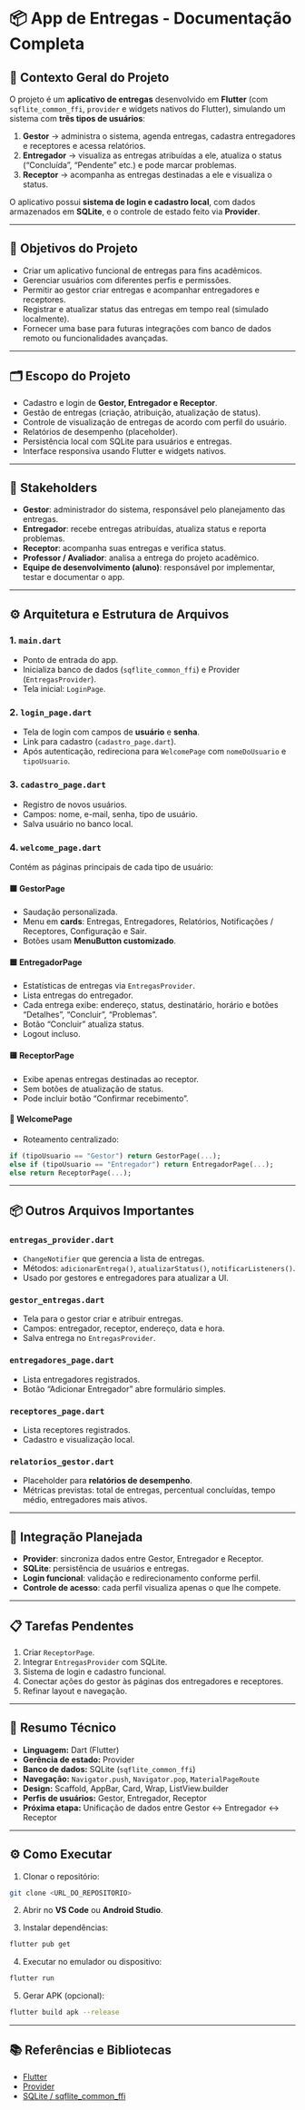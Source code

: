 # 📦 App de Entregas - Documentação Completa

## 🧭 Contexto Geral do Projeto

O projeto é um **aplicativo de entregas** desenvolvido em **Flutter** (com `sqflite_common_ffi`, `provider` e widgets nativos do Flutter), simulando um sistema com **três tipos de usuários**:

1. **Gestor** → administra o sistema, agenda entregas, cadastra entregadores e receptores e acessa relatórios.
2. **Entregador** → visualiza as entregas atribuídas a ele, atualiza o status (“Concluída”, “Pendente” etc.) e pode marcar problemas.
3. **Receptor** → acompanha as entregas destinadas a ele e visualiza o status.

O aplicativo possui **sistema de login e cadastro local**, com dados armazenados em **SQLite**, e o controle de estado feito via **Provider**.

---

## 🎯 Objetivos do Projeto

- Criar um aplicativo funcional de entregas para fins acadêmicos.
- Gerenciar usuários com diferentes perfis e permissões.
- Permitir ao gestor criar entregas e acompanhar entregadores e receptores.
- Registrar e atualizar status das entregas em tempo real (simulado localmente).
- Fornecer uma base para futuras integrações com banco de dados remoto ou funcionalidades avançadas.

---

## 🗂 Escopo do Projeto

- Cadastro e login de **Gestor, Entregador e Receptor**.
- Gestão de entregas (criação, atribuição, atualização de status).
- Controle de visualização de entregas de acordo com perfil do usuário.
- Relatórios de desempenho (placeholder).
- Persistência local com SQLite para usuários e entregas.
- Interface responsiva usando Flutter e widgets nativos.

---

## 👥 Stakeholders

- **Gestor**: administrador do sistema, responsável pelo planejamento das entregas.
- **Entregador**: recebe entregas atribuídas, atualiza status e reporta problemas.
- **Receptor**: acompanha suas entregas e verifica status.
- **Professor / Avaliador**: analisa a entrega do projeto acadêmico.
- **Equipe de desenvolvimento (aluno)**: responsável por implementar, testar e documentar o app.

---

## ⚙ Arquitetura e Estrutura de Arquivos

### 1. `main.dart`
- Ponto de entrada do app.
- Inicializa banco de dados (`sqflite_common_ffi`) e Provider (`EntregasProvider`).
- Tela inicial: `LoginPage`.

### 2. `login_page.dart`
- Tela de login com campos de **usuário** e **senha**.
- Link para cadastro (`cadastro_page.dart`).
- Após autenticação, redireciona para `WelcomePage` com `nomeDoUsuario` e `tipoUsuario`.

### 3. `cadastro_page.dart`
- Registro de novos usuários.
- Campos: nome, e-mail, senha, tipo de usuário.
- Salva usuário no banco local.

### 4. `welcome_page.dart`
Contém as páginas principais de cada tipo de usuário:

#### 🟩 GestorPage
- Saudação personalizada.
- Menu em **cards**: Entregas, Entregadores, Relatórios, Notificações / Receptores, Configuração e Sair.
- Botões usam **MenuButton customizado**.

#### 🟦 EntregadorPage
- Estatísticas de entregas via `EntregasProvider`.
- Lista entregas do entregador.
- Cada entrega exibe: endereço, status, destinatário, horário e botões “Detalhes”, “Concluir”, “Problemas”.
- Botão “Concluir” atualiza status.
- Logout incluso.

#### 🟨 ReceptorPage
- Exibe apenas entregas destinadas ao receptor.
- Sem botões de atualização de status.
- Pode incluir botão “Confirmar recebimento”.

#### 🔹 WelcomePage
- Roteamento centralizado:
```dart
if (tipoUsuario == "Gestor") return GestorPage(...);
else if (tipoUsuario == "Entregador") return EntregadorPage(...);
else return ReceptorPage(...);
```

---

## 📦 Outros Arquivos Importantes

### `entregas_provider.dart`

* `ChangeNotifier` que gerencia a lista de entregas.
* Métodos: `adicionarEntrega()`, `atualizarStatus()`, `notificarListeners()`.
* Usado por gestores e entregadores para atualizar a UI.

### `gestor_entregas.dart`

* Tela para o gestor criar e atribuir entregas.
* Campos: entregador, receptor, endereço, data e hora.
* Salva entrega no `EntregasProvider`.

### `entregadores_page.dart`

* Lista entregadores registrados.
* Botão “Adicionar Entregador” abre formulário simples.

### `receptores_page.dart`

* Lista receptores registrados.
* Cadastro e visualização local.

### `relatorios_gestor.dart`

* Placeholder para **relatórios de desempenho**.
* Métricas previstas: total de entregas, percentual concluídas, tempo médio, entregadores mais ativos.

---

## 🔗 Integração Planejada

* **Provider**: sincroniza dados entre Gestor, Entregador e Receptor.
* **SQLite**: persistência de usuários e entregas.
* **Login funcional**: validação e redirecionamento conforme perfil.
* **Controle de acesso**: cada perfil visualiza apenas o que lhe compete.

---

## 📋 Tarefas Pendentes

1. Criar `ReceptorPage`.
2. Integrar `EntregasProvider` com SQLite.
3. Sistema de login e cadastro funcional.
4. Conectar ações do gestor às páginas dos entregadores e receptores.
5. Refinar layout e navegação.

---

## 🧠 Resumo Técnico

* **Linguagem:** Dart (Flutter)
* **Gerência de estado:** Provider
* **Banco de dados:** SQLite (`sqflite_common_ffi`)
* **Navegação:** `Navigator.push`, `Navigator.pop`, `MaterialPageRoute`
* **Design:** Scaffold, AppBar, Card, Wrap, ListView.builder
* **Perfis de usuários:** Gestor, Entregador, Receptor
* **Próxima etapa:** Unificação de dados entre Gestor ↔ Entregador ↔ Receptor

---

## ⚙ Como Executar

1. Clonar o repositório:

```bash
git clone <URL_DO_REPOSITORIO>
```

2. Abrir no **VS Code** ou **Android Studio**.

3. Instalar dependências:

```bash
flutter pub get
```

4. Executar no emulador ou dispositivo:

```bash
flutter run
```

5. Gerar APK (opcional):

```bash
flutter build apk --release
```

---

## 📚 Referências e Bibliotecas

* [Flutter](https://flutter.dev/)
* [Provider](https://pub.dev/packages/provider)
* [SQLite / sqflite_common_ffi](https://pub.dev/packages/sqflite_common_ffi)
